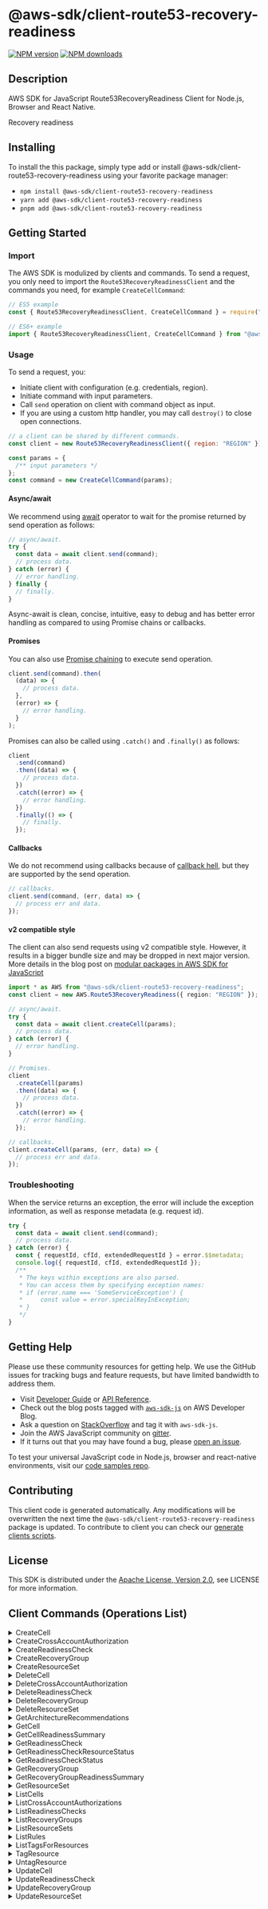 <!-- generated file, do not edit directly -->

# @aws-sdk/client-route53-recovery-readiness

[![NPM version](https://img.shields.io/npm/v/@aws-sdk/client-route53-recovery-readiness/latest.svg)](https://www.npmjs.com/package/@aws-sdk/client-route53-recovery-readiness)
[![NPM downloads](https://img.shields.io/npm/dm/@aws-sdk/client-route53-recovery-readiness.svg)](https://www.npmjs.com/package/@aws-sdk/client-route53-recovery-readiness)

## Description

AWS SDK for JavaScript Route53RecoveryReadiness Client for Node.js, Browser and React Native.

<p>Recovery readiness</p>

## Installing

To install the this package, simply type add or install @aws-sdk/client-route53-recovery-readiness
using your favorite package manager:

- `npm install @aws-sdk/client-route53-recovery-readiness`
- `yarn add @aws-sdk/client-route53-recovery-readiness`
- `pnpm add @aws-sdk/client-route53-recovery-readiness`

## Getting Started

### Import

The AWS SDK is modulized by clients and commands.
To send a request, you only need to import the `Route53RecoveryReadinessClient` and
the commands you need, for example `CreateCellCommand`:

```js
// ES5 example
const { Route53RecoveryReadinessClient, CreateCellCommand } = require("@aws-sdk/client-route53-recovery-readiness");
```

```ts
// ES6+ example
import { Route53RecoveryReadinessClient, CreateCellCommand } from "@aws-sdk/client-route53-recovery-readiness";
```

### Usage

To send a request, you:

- Initiate client with configuration (e.g. credentials, region).
- Initiate command with input parameters.
- Call `send` operation on client with command object as input.
- If you are using a custom http handler, you may call `destroy()` to close open connections.

```js
// a client can be shared by different commands.
const client = new Route53RecoveryReadinessClient({ region: "REGION" });

const params = {
  /** input parameters */
};
const command = new CreateCellCommand(params);
```

#### Async/await

We recommend using [await](https://developer.mozilla.org/en-US/docs/Web/JavaScript/Reference/Operators/await)
operator to wait for the promise returned by send operation as follows:

```js
// async/await.
try {
  const data = await client.send(command);
  // process data.
} catch (error) {
  // error handling.
} finally {
  // finally.
}
```

Async-await is clean, concise, intuitive, easy to debug and has better error handling
as compared to using Promise chains or callbacks.

#### Promises

You can also use [Promise chaining](https://developer.mozilla.org/en-US/docs/Web/JavaScript/Guide/Using_promises#chaining)
to execute send operation.

```js
client.send(command).then(
  (data) => {
    // process data.
  },
  (error) => {
    // error handling.
  }
);
```

Promises can also be called using `.catch()` and `.finally()` as follows:

```js
client
  .send(command)
  .then((data) => {
    // process data.
  })
  .catch((error) => {
    // error handling.
  })
  .finally(() => {
    // finally.
  });
```

#### Callbacks

We do not recommend using callbacks because of [callback hell](http://callbackhell.com/),
but they are supported by the send operation.

```js
// callbacks.
client.send(command, (err, data) => {
  // process err and data.
});
```

#### v2 compatible style

The client can also send requests using v2 compatible style.
However, it results in a bigger bundle size and may be dropped in next major version. More details in the blog post
on [modular packages in AWS SDK for JavaScript](https://aws.amazon.com/blogs/developer/modular-packages-in-aws-sdk-for-javascript/)

```ts
import * as AWS from "@aws-sdk/client-route53-recovery-readiness";
const client = new AWS.Route53RecoveryReadiness({ region: "REGION" });

// async/await.
try {
  const data = await client.createCell(params);
  // process data.
} catch (error) {
  // error handling.
}

// Promises.
client
  .createCell(params)
  .then((data) => {
    // process data.
  })
  .catch((error) => {
    // error handling.
  });

// callbacks.
client.createCell(params, (err, data) => {
  // process err and data.
});
```

### Troubleshooting

When the service returns an exception, the error will include the exception information,
as well as response metadata (e.g. request id).

```js
try {
  const data = await client.send(command);
  // process data.
} catch (error) {
  const { requestId, cfId, extendedRequestId } = error.$$metadata;
  console.log({ requestId, cfId, extendedRequestId });
  /**
   * The keys within exceptions are also parsed.
   * You can access them by specifying exception names:
   * if (error.name === 'SomeServiceException') {
   *     const value = error.specialKeyInException;
   * }
   */
}
```

## Getting Help

Please use these community resources for getting help.
We use the GitHub issues for tracking bugs and feature requests, but have limited bandwidth to address them.

- Visit [Developer Guide](https://docs.aws.amazon.com/sdk-for-javascript/v3/developer-guide/welcome.html)
  or [API Reference](https://docs.aws.amazon.com/AWSJavaScriptSDK/v3/latest/index.html).
- Check out the blog posts tagged with [`aws-sdk-js`](https://aws.amazon.com/blogs/developer/tag/aws-sdk-js/)
  on AWS Developer Blog.
- Ask a question on [StackOverflow](https://stackoverflow.com/questions/tagged/aws-sdk-js) and tag it with `aws-sdk-js`.
- Join the AWS JavaScript community on [gitter](https://gitter.im/aws/aws-sdk-js-v3).
- If it turns out that you may have found a bug, please [open an issue](https://github.com/aws/aws-sdk-js-v3/issues/new/choose).

To test your universal JavaScript code in Node.js, browser and react-native environments,
visit our [code samples repo](https://github.com/aws-samples/aws-sdk-js-tests).

## Contributing

This client code is generated automatically. Any modifications will be overwritten the next time the `@aws-sdk/client-route53-recovery-readiness` package is updated.
To contribute to client you can check our [generate clients scripts](https://github.com/aws/aws-sdk-js-v3/tree/main/scripts/generate-clients).

## License

This SDK is distributed under the
[Apache License, Version 2.0](http://www.apache.org/licenses/LICENSE-2.0),
see LICENSE for more information.

## Client Commands (Operations List)

<details>
<summary>
CreateCell
</summary>

[Command API Reference](https://docs.aws.amazon.com/AWSJavaScriptSDK/v3/latest/clients/client-route53 recovery readiness/classes/createcellcommand.html) / [Input](https://docs.aws.amazon.com/AWSJavaScriptSDK/v3/latest/clients/client-route53 recovery readiness/interfaces/createcellcommandinput.html) / [Output](https://docs.aws.amazon.com/AWSJavaScriptSDK/v3/latest/clients/client-route53 recovery readiness/interfaces/createcellcommandoutput.html)

</details>
<details>
<summary>
CreateCrossAccountAuthorization
</summary>

[Command API Reference](https://docs.aws.amazon.com/AWSJavaScriptSDK/v3/latest/clients/client-route53 recovery readiness/classes/createcrossaccountauthorizationcommand.html) / [Input](https://docs.aws.amazon.com/AWSJavaScriptSDK/v3/latest/clients/client-route53 recovery readiness/interfaces/createcrossaccountauthorizationcommandinput.html) / [Output](https://docs.aws.amazon.com/AWSJavaScriptSDK/v3/latest/clients/client-route53 recovery readiness/interfaces/createcrossaccountauthorizationcommandoutput.html)

</details>
<details>
<summary>
CreateReadinessCheck
</summary>

[Command API Reference](https://docs.aws.amazon.com/AWSJavaScriptSDK/v3/latest/clients/client-route53 recovery readiness/classes/createreadinesscheckcommand.html) / [Input](https://docs.aws.amazon.com/AWSJavaScriptSDK/v3/latest/clients/client-route53 recovery readiness/interfaces/createreadinesscheckcommandinput.html) / [Output](https://docs.aws.amazon.com/AWSJavaScriptSDK/v3/latest/clients/client-route53 recovery readiness/interfaces/createreadinesscheckcommandoutput.html)

</details>
<details>
<summary>
CreateRecoveryGroup
</summary>

[Command API Reference](https://docs.aws.amazon.com/AWSJavaScriptSDK/v3/latest/clients/client-route53 recovery readiness/classes/createrecoverygroupcommand.html) / [Input](https://docs.aws.amazon.com/AWSJavaScriptSDK/v3/latest/clients/client-route53 recovery readiness/interfaces/createrecoverygroupcommandinput.html) / [Output](https://docs.aws.amazon.com/AWSJavaScriptSDK/v3/latest/clients/client-route53 recovery readiness/interfaces/createrecoverygroupcommandoutput.html)

</details>
<details>
<summary>
CreateResourceSet
</summary>

[Command API Reference](https://docs.aws.amazon.com/AWSJavaScriptSDK/v3/latest/clients/client-route53 recovery readiness/classes/createresourcesetcommand.html) / [Input](https://docs.aws.amazon.com/AWSJavaScriptSDK/v3/latest/clients/client-route53 recovery readiness/interfaces/createresourcesetcommandinput.html) / [Output](https://docs.aws.amazon.com/AWSJavaScriptSDK/v3/latest/clients/client-route53 recovery readiness/interfaces/createresourcesetcommandoutput.html)

</details>
<details>
<summary>
DeleteCell
</summary>

[Command API Reference](https://docs.aws.amazon.com/AWSJavaScriptSDK/v3/latest/clients/client-route53 recovery readiness/classes/deletecellcommand.html) / [Input](https://docs.aws.amazon.com/AWSJavaScriptSDK/v3/latest/clients/client-route53 recovery readiness/interfaces/deletecellcommandinput.html) / [Output](https://docs.aws.amazon.com/AWSJavaScriptSDK/v3/latest/clients/client-route53 recovery readiness/interfaces/deletecellcommandoutput.html)

</details>
<details>
<summary>
DeleteCrossAccountAuthorization
</summary>

[Command API Reference](https://docs.aws.amazon.com/AWSJavaScriptSDK/v3/latest/clients/client-route53 recovery readiness/classes/deletecrossaccountauthorizationcommand.html) / [Input](https://docs.aws.amazon.com/AWSJavaScriptSDK/v3/latest/clients/client-route53 recovery readiness/interfaces/deletecrossaccountauthorizationcommandinput.html) / [Output](https://docs.aws.amazon.com/AWSJavaScriptSDK/v3/latest/clients/client-route53 recovery readiness/interfaces/deletecrossaccountauthorizationcommandoutput.html)

</details>
<details>
<summary>
DeleteReadinessCheck
</summary>

[Command API Reference](https://docs.aws.amazon.com/AWSJavaScriptSDK/v3/latest/clients/client-route53 recovery readiness/classes/deletereadinesscheckcommand.html) / [Input](https://docs.aws.amazon.com/AWSJavaScriptSDK/v3/latest/clients/client-route53 recovery readiness/interfaces/deletereadinesscheckcommandinput.html) / [Output](https://docs.aws.amazon.com/AWSJavaScriptSDK/v3/latest/clients/client-route53 recovery readiness/interfaces/deletereadinesscheckcommandoutput.html)

</details>
<details>
<summary>
DeleteRecoveryGroup
</summary>

[Command API Reference](https://docs.aws.amazon.com/AWSJavaScriptSDK/v3/latest/clients/client-route53 recovery readiness/classes/deleterecoverygroupcommand.html) / [Input](https://docs.aws.amazon.com/AWSJavaScriptSDK/v3/latest/clients/client-route53 recovery readiness/interfaces/deleterecoverygroupcommandinput.html) / [Output](https://docs.aws.amazon.com/AWSJavaScriptSDK/v3/latest/clients/client-route53 recovery readiness/interfaces/deleterecoverygroupcommandoutput.html)

</details>
<details>
<summary>
DeleteResourceSet
</summary>

[Command API Reference](https://docs.aws.amazon.com/AWSJavaScriptSDK/v3/latest/clients/client-route53 recovery readiness/classes/deleteresourcesetcommand.html) / [Input](https://docs.aws.amazon.com/AWSJavaScriptSDK/v3/latest/clients/client-route53 recovery readiness/interfaces/deleteresourcesetcommandinput.html) / [Output](https://docs.aws.amazon.com/AWSJavaScriptSDK/v3/latest/clients/client-route53 recovery readiness/interfaces/deleteresourcesetcommandoutput.html)

</details>
<details>
<summary>
GetArchitectureRecommendations
</summary>

[Command API Reference](https://docs.aws.amazon.com/AWSJavaScriptSDK/v3/latest/clients/client-route53 recovery readiness/classes/getarchitecturerecommendationscommand.html) / [Input](https://docs.aws.amazon.com/AWSJavaScriptSDK/v3/latest/clients/client-route53 recovery readiness/interfaces/getarchitecturerecommendationscommandinput.html) / [Output](https://docs.aws.amazon.com/AWSJavaScriptSDK/v3/latest/clients/client-route53 recovery readiness/interfaces/getarchitecturerecommendationscommandoutput.html)

</details>
<details>
<summary>
GetCell
</summary>

[Command API Reference](https://docs.aws.amazon.com/AWSJavaScriptSDK/v3/latest/clients/client-route53 recovery readiness/classes/getcellcommand.html) / [Input](https://docs.aws.amazon.com/AWSJavaScriptSDK/v3/latest/clients/client-route53 recovery readiness/interfaces/getcellcommandinput.html) / [Output](https://docs.aws.amazon.com/AWSJavaScriptSDK/v3/latest/clients/client-route53 recovery readiness/interfaces/getcellcommandoutput.html)

</details>
<details>
<summary>
GetCellReadinessSummary
</summary>

[Command API Reference](https://docs.aws.amazon.com/AWSJavaScriptSDK/v3/latest/clients/client-route53 recovery readiness/classes/getcellreadinesssummarycommand.html) / [Input](https://docs.aws.amazon.com/AWSJavaScriptSDK/v3/latest/clients/client-route53 recovery readiness/interfaces/getcellreadinesssummarycommandinput.html) / [Output](https://docs.aws.amazon.com/AWSJavaScriptSDK/v3/latest/clients/client-route53 recovery readiness/interfaces/getcellreadinesssummarycommandoutput.html)

</details>
<details>
<summary>
GetReadinessCheck
</summary>

[Command API Reference](https://docs.aws.amazon.com/AWSJavaScriptSDK/v3/latest/clients/client-route53 recovery readiness/classes/getreadinesscheckcommand.html) / [Input](https://docs.aws.amazon.com/AWSJavaScriptSDK/v3/latest/clients/client-route53 recovery readiness/interfaces/getreadinesscheckcommandinput.html) / [Output](https://docs.aws.amazon.com/AWSJavaScriptSDK/v3/latest/clients/client-route53 recovery readiness/interfaces/getreadinesscheckcommandoutput.html)

</details>
<details>
<summary>
GetReadinessCheckResourceStatus
</summary>

[Command API Reference](https://docs.aws.amazon.com/AWSJavaScriptSDK/v3/latest/clients/client-route53 recovery readiness/classes/getreadinesscheckresourcestatuscommand.html) / [Input](https://docs.aws.amazon.com/AWSJavaScriptSDK/v3/latest/clients/client-route53 recovery readiness/interfaces/getreadinesscheckresourcestatuscommandinput.html) / [Output](https://docs.aws.amazon.com/AWSJavaScriptSDK/v3/latest/clients/client-route53 recovery readiness/interfaces/getreadinesscheckresourcestatuscommandoutput.html)

</details>
<details>
<summary>
GetReadinessCheckStatus
</summary>

[Command API Reference](https://docs.aws.amazon.com/AWSJavaScriptSDK/v3/latest/clients/client-route53 recovery readiness/classes/getreadinesscheckstatuscommand.html) / [Input](https://docs.aws.amazon.com/AWSJavaScriptSDK/v3/latest/clients/client-route53 recovery readiness/interfaces/getreadinesscheckstatuscommandinput.html) / [Output](https://docs.aws.amazon.com/AWSJavaScriptSDK/v3/latest/clients/client-route53 recovery readiness/interfaces/getreadinesscheckstatuscommandoutput.html)

</details>
<details>
<summary>
GetRecoveryGroup
</summary>

[Command API Reference](https://docs.aws.amazon.com/AWSJavaScriptSDK/v3/latest/clients/client-route53 recovery readiness/classes/getrecoverygroupcommand.html) / [Input](https://docs.aws.amazon.com/AWSJavaScriptSDK/v3/latest/clients/client-route53 recovery readiness/interfaces/getrecoverygroupcommandinput.html) / [Output](https://docs.aws.amazon.com/AWSJavaScriptSDK/v3/latest/clients/client-route53 recovery readiness/interfaces/getrecoverygroupcommandoutput.html)

</details>
<details>
<summary>
GetRecoveryGroupReadinessSummary
</summary>

[Command API Reference](https://docs.aws.amazon.com/AWSJavaScriptSDK/v3/latest/clients/client-route53 recovery readiness/classes/getrecoverygroupreadinesssummarycommand.html) / [Input](https://docs.aws.amazon.com/AWSJavaScriptSDK/v3/latest/clients/client-route53 recovery readiness/interfaces/getrecoverygroupreadinesssummarycommandinput.html) / [Output](https://docs.aws.amazon.com/AWSJavaScriptSDK/v3/latest/clients/client-route53 recovery readiness/interfaces/getrecoverygroupreadinesssummarycommandoutput.html)

</details>
<details>
<summary>
GetResourceSet
</summary>

[Command API Reference](https://docs.aws.amazon.com/AWSJavaScriptSDK/v3/latest/clients/client-route53 recovery readiness/classes/getresourcesetcommand.html) / [Input](https://docs.aws.amazon.com/AWSJavaScriptSDK/v3/latest/clients/client-route53 recovery readiness/interfaces/getresourcesetcommandinput.html) / [Output](https://docs.aws.amazon.com/AWSJavaScriptSDK/v3/latest/clients/client-route53 recovery readiness/interfaces/getresourcesetcommandoutput.html)

</details>
<details>
<summary>
ListCells
</summary>

[Command API Reference](https://docs.aws.amazon.com/AWSJavaScriptSDK/v3/latest/clients/client-route53 recovery readiness/classes/listcellscommand.html) / [Input](https://docs.aws.amazon.com/AWSJavaScriptSDK/v3/latest/clients/client-route53 recovery readiness/interfaces/listcellscommandinput.html) / [Output](https://docs.aws.amazon.com/AWSJavaScriptSDK/v3/latest/clients/client-route53 recovery readiness/interfaces/listcellscommandoutput.html)

</details>
<details>
<summary>
ListCrossAccountAuthorizations
</summary>

[Command API Reference](https://docs.aws.amazon.com/AWSJavaScriptSDK/v3/latest/clients/client-route53 recovery readiness/classes/listcrossaccountauthorizationscommand.html) / [Input](https://docs.aws.amazon.com/AWSJavaScriptSDK/v3/latest/clients/client-route53 recovery readiness/interfaces/listcrossaccountauthorizationscommandinput.html) / [Output](https://docs.aws.amazon.com/AWSJavaScriptSDK/v3/latest/clients/client-route53 recovery readiness/interfaces/listcrossaccountauthorizationscommandoutput.html)

</details>
<details>
<summary>
ListReadinessChecks
</summary>

[Command API Reference](https://docs.aws.amazon.com/AWSJavaScriptSDK/v3/latest/clients/client-route53 recovery readiness/classes/listreadinesscheckscommand.html) / [Input](https://docs.aws.amazon.com/AWSJavaScriptSDK/v3/latest/clients/client-route53 recovery readiness/interfaces/listreadinesscheckscommandinput.html) / [Output](https://docs.aws.amazon.com/AWSJavaScriptSDK/v3/latest/clients/client-route53 recovery readiness/interfaces/listreadinesscheckscommandoutput.html)

</details>
<details>
<summary>
ListRecoveryGroups
</summary>

[Command API Reference](https://docs.aws.amazon.com/AWSJavaScriptSDK/v3/latest/clients/client-route53 recovery readiness/classes/listrecoverygroupscommand.html) / [Input](https://docs.aws.amazon.com/AWSJavaScriptSDK/v3/latest/clients/client-route53 recovery readiness/interfaces/listrecoverygroupscommandinput.html) / [Output](https://docs.aws.amazon.com/AWSJavaScriptSDK/v3/latest/clients/client-route53 recovery readiness/interfaces/listrecoverygroupscommandoutput.html)

</details>
<details>
<summary>
ListResourceSets
</summary>

[Command API Reference](https://docs.aws.amazon.com/AWSJavaScriptSDK/v3/latest/clients/client-route53 recovery readiness/classes/listresourcesetscommand.html) / [Input](https://docs.aws.amazon.com/AWSJavaScriptSDK/v3/latest/clients/client-route53 recovery readiness/interfaces/listresourcesetscommandinput.html) / [Output](https://docs.aws.amazon.com/AWSJavaScriptSDK/v3/latest/clients/client-route53 recovery readiness/interfaces/listresourcesetscommandoutput.html)

</details>
<details>
<summary>
ListRules
</summary>

[Command API Reference](https://docs.aws.amazon.com/AWSJavaScriptSDK/v3/latest/clients/client-route53 recovery readiness/classes/listrulescommand.html) / [Input](https://docs.aws.amazon.com/AWSJavaScriptSDK/v3/latest/clients/client-route53 recovery readiness/interfaces/listrulescommandinput.html) / [Output](https://docs.aws.amazon.com/AWSJavaScriptSDK/v3/latest/clients/client-route53 recovery readiness/interfaces/listrulescommandoutput.html)

</details>
<details>
<summary>
ListTagsForResources
</summary>

[Command API Reference](https://docs.aws.amazon.com/AWSJavaScriptSDK/v3/latest/clients/client-route53 recovery readiness/classes/listtagsforresourcescommand.html) / [Input](https://docs.aws.amazon.com/AWSJavaScriptSDK/v3/latest/clients/client-route53 recovery readiness/interfaces/listtagsforresourcescommandinput.html) / [Output](https://docs.aws.amazon.com/AWSJavaScriptSDK/v3/latest/clients/client-route53 recovery readiness/interfaces/listtagsforresourcescommandoutput.html)

</details>
<details>
<summary>
TagResource
</summary>

[Command API Reference](https://docs.aws.amazon.com/AWSJavaScriptSDK/v3/latest/clients/client-route53 recovery readiness/classes/tagresourcecommand.html) / [Input](https://docs.aws.amazon.com/AWSJavaScriptSDK/v3/latest/clients/client-route53 recovery readiness/interfaces/tagresourcecommandinput.html) / [Output](https://docs.aws.amazon.com/AWSJavaScriptSDK/v3/latest/clients/client-route53 recovery readiness/interfaces/tagresourcecommandoutput.html)

</details>
<details>
<summary>
UntagResource
</summary>

[Command API Reference](https://docs.aws.amazon.com/AWSJavaScriptSDK/v3/latest/clients/client-route53 recovery readiness/classes/untagresourcecommand.html) / [Input](https://docs.aws.amazon.com/AWSJavaScriptSDK/v3/latest/clients/client-route53 recovery readiness/interfaces/untagresourcecommandinput.html) / [Output](https://docs.aws.amazon.com/AWSJavaScriptSDK/v3/latest/clients/client-route53 recovery readiness/interfaces/untagresourcecommandoutput.html)

</details>
<details>
<summary>
UpdateCell
</summary>

[Command API Reference](https://docs.aws.amazon.com/AWSJavaScriptSDK/v3/latest/clients/client-route53 recovery readiness/classes/updatecellcommand.html) / [Input](https://docs.aws.amazon.com/AWSJavaScriptSDK/v3/latest/clients/client-route53 recovery readiness/interfaces/updatecellcommandinput.html) / [Output](https://docs.aws.amazon.com/AWSJavaScriptSDK/v3/latest/clients/client-route53 recovery readiness/interfaces/updatecellcommandoutput.html)

</details>
<details>
<summary>
UpdateReadinessCheck
</summary>

[Command API Reference](https://docs.aws.amazon.com/AWSJavaScriptSDK/v3/latest/clients/client-route53 recovery readiness/classes/updatereadinesscheckcommand.html) / [Input](https://docs.aws.amazon.com/AWSJavaScriptSDK/v3/latest/clients/client-route53 recovery readiness/interfaces/updatereadinesscheckcommandinput.html) / [Output](https://docs.aws.amazon.com/AWSJavaScriptSDK/v3/latest/clients/client-route53 recovery readiness/interfaces/updatereadinesscheckcommandoutput.html)

</details>
<details>
<summary>
UpdateRecoveryGroup
</summary>

[Command API Reference](https://docs.aws.amazon.com/AWSJavaScriptSDK/v3/latest/clients/client-route53 recovery readiness/classes/updaterecoverygroupcommand.html) / [Input](https://docs.aws.amazon.com/AWSJavaScriptSDK/v3/latest/clients/client-route53 recovery readiness/interfaces/updaterecoverygroupcommandinput.html) / [Output](https://docs.aws.amazon.com/AWSJavaScriptSDK/v3/latest/clients/client-route53 recovery readiness/interfaces/updaterecoverygroupcommandoutput.html)

</details>
<details>
<summary>
UpdateResourceSet
</summary>

[Command API Reference](https://docs.aws.amazon.com/AWSJavaScriptSDK/v3/latest/clients/client-route53 recovery readiness/classes/updateresourcesetcommand.html) / [Input](https://docs.aws.amazon.com/AWSJavaScriptSDK/v3/latest/clients/client-route53 recovery readiness/interfaces/updateresourcesetcommandinput.html) / [Output](https://docs.aws.amazon.com/AWSJavaScriptSDK/v3/latest/clients/client-route53 recovery readiness/interfaces/updateresourcesetcommandoutput.html)

</details>
